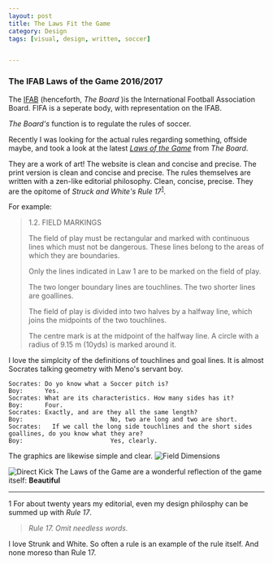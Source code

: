 ```yaml
---
layout: post
title: The Laws Fit the Game
category: Design
tags: [visual, design, written, soccer]


---
```


### The IFAB Laws of the Game 2016/2017
The [IFAB](http://www.theifab.com) (henceforth, _The Board_ )is the International Football Association Board. FIFA is a seperate body, with representation on the IFAB.

_The Board's_ function is to regulate the rules of soccer. 

Recently I was looking for the actual rules regarding something, offside maybe,  and took a look at the latest [_Laws of the Game_](http://www.theifab.com/laws) from _The Board_.

They are a work of art! The website is clean and concise and precise. The print version is clean and concise and precise. The rules themselves are written with a zen-like editorial philosophy. Clean, concise, precise. They are the opitome of _Struck and White's_ *Rule 17*<sup>[1](#myfootnote1)</sup>.

For example:
>1.2. FIELD MARKINGS
>
>The field of play must be rectangular and marked with continuous lines which must not be dangerous. These lines belong to the areas of which they are boundaries.
>
>Only the lines indicated in Law 1 are to be marked on the field of play.
>
>The two longer boundary lines are touchlines. The two shorter lines are goallines.
>
>The field of play is divided into two halves by a halfway line, which joins the midpoints of the two touchlines.
>
>The centre mark is at the midpoint of the halfway line. A circle with a radius of 9.15 m (10yds) is marked around it.
>

I love the simplcity of the definitions of touchlines and goal lines. It is almost Socrates talking geometry with Meno's servant boy. 

	Socrates: Do yo know what a Soccer pitch is?
	Boy:      Yes.
	Socrates: What are its characteristics. How many sides has it?
	Boy:   	  Four.
	Socrates: Exactly, and are they all the same length?
	Boy:						No, two are long and two are short.
	Socrates:	If we call the long side touchlines and the short sides goallines, do you know what they are?
	Boy:						Yes, clearly.
	

The graphics are likewise simple and clear.
![Field Dimensions](http://static-3eb8.kxcdn.com/media/052016/197/Dimensions_main.png "Field Dimensions")

![Direct Kick](http://static-3eb8.kxcdn.com/media/042016/101/DIRECT-FREE-KICK_main.png "Direct Kick")
The Laws of the Game are a wonderful reflection of the game itself: 
__Beautiful__

**********************************
<a name="myfootnote1">1</a> For about twenty years my editorial, even my design philosphy can be summed up with *Rule 17*.
>_Rule 17. Omit needless words._

I love Strunk and White. So often a rule is an example of the rule itself. And none moreso than Rule 17.